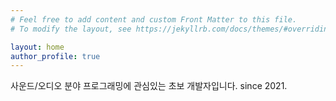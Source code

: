 ```yaml
---
# Feel free to add content and custom Front Matter to this file.
# To modify the layout, see https://jekyllrb.com/docs/themes/#overriding-theme-defaults

layout: home
author_profile: true
---
```


사운드/오디오 분야 프로그래밍에 관심있는 초보 개발자입니다.
since 2021.